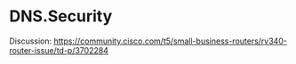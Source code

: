 # DNS.Security
Discussion: https://community.cisco.com/t5/small-business-routers/rv340-router-issue/td-p/3702284
